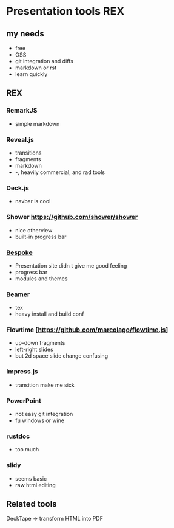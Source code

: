 # Presentation tools REX

## my needs

* free
* OSS
* git integration and diffs
* markdown or rst
* learn quickly

## REX

### RemarkJS
* simple markdown

### Reveal.js
* transitions
* fragments
* markdown
* -, heavily commercial, and rad tools

### Deck.js
* navbar is cool

### Shower https://github.com/shower/shower
* nice otherview
* built-in progress bar

### [Bespoke](http://markdalgleish.com/projects/bespoke.js/)
* Presentation site didn t give me good feeling
* progress bar
* modules and themes

### Beamer
* tex
* heavy install and build conf

### Flowtime [https://github.com/marcolago/flowtime.js]
* up-down fragments
* left-right slides
* but 2d space slide change confusing

### Impress.js
* transition make me sick

### PowerPoint
* not easy git integration
* fu windows or wine

### rustdoc
* too much 

### slidy
* seems basic
* raw html editing

## Related tools

DeckTape => transform HTML into PDF

